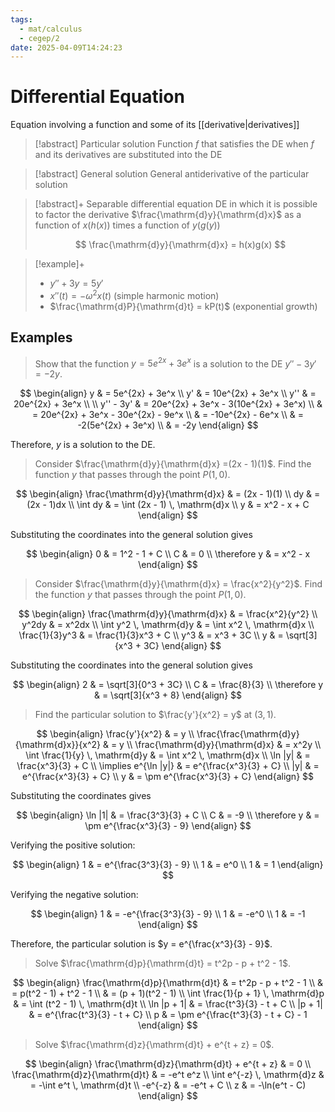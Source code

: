 ```yaml
---
tags:
  - mat/calculus
  - cegep/2
date: 2025-04-09T14:24:23
---
```


# Differential Equation

Equation involving a function and some of its [[derivative|derivatives]]

> [!abstract] Particular solution
> Function $f$ that satisfies the DE when $f$ and its derivatives are substituted into the DE

> [!abstract] General solution
> General antiderivative of the particular solution

> [!abstract]+ Separable differential equation
> DE in which it is possible to factor the derivative $\frac{\mathrm{d}y}{\mathrm{d}x}$ as a function of $x(h(x))$ times a function of $y(g(y))$
>
> $$
> \frac{\mathrm{d}y}{\mathrm{d}x} = h(x)g(x)
> $$

> [!example]+
> - $y'' + 3y = 5y'$
> - $x''(t) = -\omega^2x(t)$ (simple harmonic motion)
> - $\frac{\mathrm{d}P}{\mathrm{d}t} = kP(t)$ (exponential growth)

## Examples

> Show that the function $y = 5e^{2x} + 3e^x$ is a solution to the DE $y'' - 3y' = -2y$.

$$
\begin{align}
y & = 5e^{2x} + 3e^x \\
y' & = 10e^{2x} + 3e^x \\
y'' & = 20e^{2x} + 3e^x \\
 \\
y'' - 3y' & = 20e^{2x} + 3e^x - 3(10e^{2x} + 3e^x) \\
 & = 20e^{2x} + 3e^x - 30e^{2x} - 9e^x \\
 & = -10e^{2x} - 6e^x \\
 & = -2(5e^{2x} + 3e^x) \\
 & = -2y
\end{align}
$$

Therefore, $y$ is a solution to the DE.

> Consider $\frac{\mathrm{d}y}{\mathrm{d}x} =(2x - 1)(1)$. Find the function $y$ that passes through the point $P(1, 0)$.

$$
\begin{align}
\frac{\mathrm{d}y}{\mathrm{d}x} & = (2x - 1)(1) \\
dy & = (2x - 1)dx \\
\int dy & = \int (2x - 1) \, \mathrm{d}x \\
y & = x^2 - x + C
\end{align}
$$

Substituting the coordinates into the general solution gives

$$
\begin{align}
0 & = 1^2 - 1 + C \\
C & = 0 \\
\therefore y & = x^2 - x
\end{align}
$$

> Consider $\frac{\mathrm{d}y}{\mathrm{d}x} = \frac{x^2}{y^2}$. Find the function $y$ that passes through the point $P(1, 0)$.

$$
\begin{align}
\frac{\mathrm{d}y}{\mathrm{d}x} & = \frac{x^2}{y^2} \\
y^2dy & = x^2dx \\
\int y^2 \, \mathrm{d}y & = \int x^2 \, \mathrm{d}x \\
\frac{1}{3}y^3 & = \frac{1}{3}x^3 + C \\
y^3 & = x^3 + 3C \\
y & = \sqrt[3]{x^3 + 3C}
\end{align}
$$

Substituting the coordinates into the general solution gives

$$
\begin{align}
2 & = \sqrt[3]{0^3 + 3C} \\
C & = \frac{8}{3} \\
\therefore y & = \sqrt[3]{x^3 + 8}
\end{align}
$$

> Find the particular solution to $\frac{y'}{x^2} = y$ at $(3, 1)$.

$$
\begin{align}
\frac{y'}{x^2} & = y \\
\frac{\frac{\mathrm{d}y}{\mathrm{d}x}}{x^2} & = y \\
\frac{\mathrm{d}y}{\mathrm{d}x} & = x^2y \\
\int \frac{1}{y} \, \mathrm{d}y & = \int x^2 \, \mathrm{d}x \\
\ln |y| & = \frac{x^3}{3} + C \\
\implies e^{\ln |y|} & = e^{\frac{x^3}{3} + C} \\
|y| & = e^{\frac{x^3}{3} + C} \\
y & = \pm e^{\frac{x^3}{3} + C}
\end{align}
$$

Substituting the coordinates gives

$$
\begin{align}
\ln |1| & = \frac{3^3}{3} + C \\
C & = -9 \\
\therefore y & = \pm e^{\frac{x^3}{3} - 9}
\end{align}
$$

Verifying the positive solution:

$$
\begin{align}
1 & = e^{\frac{3^3}{3} - 9} \\
1 & = e^0 \\
1 & = 1
\end{align}
$$

Verifying the negative solution:

$$
\begin{align}
1 & = -e^{\frac{3^3}{3} - 9} \\
1 & = -e^0 \\
1 & = -1
\end{align}
$$

Therefore, the particular solution is $y = e^{\frac{x^3}{3} - 9}$.

> Solve $\frac{\mathrm{d}p}{\mathrm{d}t} = t^2p - p + t^2 - 1$.

$$
\begin{align}
\frac{\mathrm{d}p}{\mathrm{d}t} & = t^2p - p + t^2 - 1 \\
 & = p(t^2 - 1) + t^2 - 1 \\
 & = (p + 1)(t^2 - 1) \\
\int \frac{1}{p + 1} \, \mathrm{d}p & = \int (t^2 - 1) \, \mathrm{d}t \\
\ln |p + 1| & = \frac{t^3}{3} - t + C \\
|p + 1| & = e^{\frac{t^3}{3} - t + C} \\
p & = \pm e^{\frac{t^3}{3} - t + C} - 1
\end{align}
$$

> Solve $\frac{\mathrm{d}z}{\mathrm{d}t} + e^{t + z} = 0$.

$$
\begin{align}
\frac{\mathrm{d}z}{\mathrm{d}t} + e^{t + z} & = 0 \\
\frac{\mathrm{d}z}{\mathrm{d}t} & = -e^t e^z \\
\int e^{-z} \, \mathrm{d}z & = -\int e^t \, \mathrm{d}t \\
-e^{-z} & = -e^t + C \\
z & = -\ln(e^t - C)
\end{align}
$$
